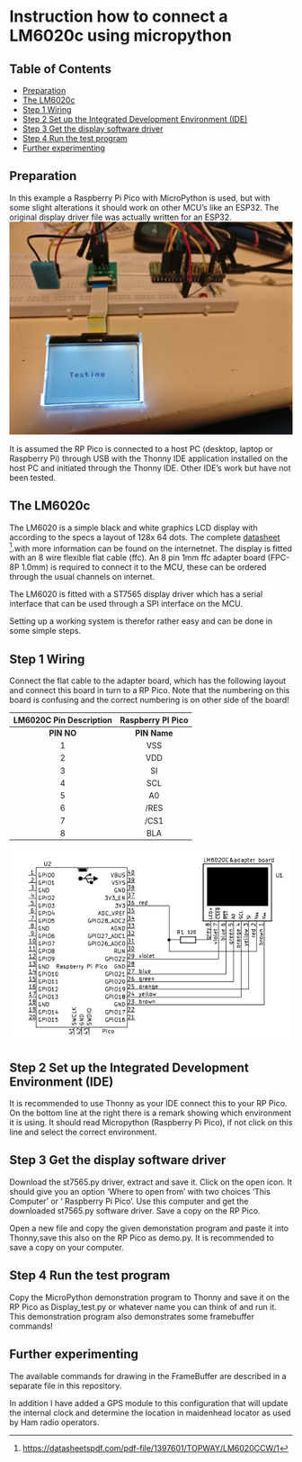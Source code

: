 ﻿
# Instruction how to connect a LM6020c using micropython

## **Table of Contents**
+ [Preparation](#preparation)
+ [The LM6020c](#the-lm6020c)
+ [Step 1 Wiring](#step-1-wiring)
+ [Step 2 Set up the Integrated Development Environment (IDE)](#step-2-set-up-the-integrated-development-environment-ide)
+ [Step 3 Get the display software driver](#step-3-get-the-display-software-driver)
+ [Step 4 Run the test program](#step-4-run-the-test-program)
+ [Further experimenting](#further-experimenting)

## **Preparation**
In this example a Raspberry Pi Pico with MicroPython is used, but with some slight alterations it should work on other MCU’s like an ESP32. The original display driver file was actually written for an ESP32.
![](/picture/LM6020%20testing.jpg)

It is assumed the RP Pico is connected to a host PC (desktop, laptop or Raspberry Pi) through USB with the Thonny IDE application installed on the host PC  and initiated through the Thonny IDE. Other IDE’s work but have not been tested.

## **The LM6020c**
The LM6020 is a simple black and white graphics LCD display with according to the specs a layout of 128x 64 dots. The complete [datasheet](https://datasheetspdf.com/pdf-file/1397601/TOPWAY/LM6020CCW/1) [^1].with more information can be found on the internetnet. The display is fitted with an 8 wire flexible flat cable (ffc). An 8 pin 1mm ffc adapter board (FPC-8P 1.0mm) is required to connect it to the MCU, these can be ordered through the usual channels on internet.

The LM6020 is fitted with a ST7565 display driver which has a serial interface that can be used through a SPI interface on the MCU.

Setting up a working system is therefor rather easy and can be done in some simple steps.
## **Step 1 Wiring**
Connect the flat cable to the adapter board, which has the following layout and connect this board in turn to a RP Pico. Note that the numbering on this board is confusing and the correct numbering is on other side of the board!

|**LM6020C Pin Description**|**Raspberry PI Pico**|
| :-: | :-: |
|**PIN NO**|**PIN Name**|**I/O**|**Descriptions**|**PIN Name**|**PIN NO**|
|1|VSS|Supply|Negative power supply,0V|GND|23|
|2|VDD|Supply|Positive power supply|3V3(OUT)|36|
|3|SI|I/O|Serial data input|GP19/SPI0\_SCK|24|
|4|SCL|I/O|Serial clock input|GP18/SPI0\_TX|25|
|5|A0|Input|<p>Register Select</p><p>A0 = H, Transferring the Display Data</p><p>A0 = L, Transferring the Control Data</p>|GP20|26|
|6|/RES|Input|<p>Reset signal</p><p>/RES = L, Initialization is executed</p><p>/RES = H, Normal running</p>|GP21|27|
|7|/CS1|Input|<p>Chip Select</p><p>/CS1=L, enable access to the LCD module</p><p>/CS1=H, disable access to the LCD module</p>|GP22|29|
|8|BLA|Power|Backlight Positive Supply|3V3 via resistor|36|

![This is the schematics](/picture/Pico%20-%20LM6020%20Schematics.png)
## **Step 2 Set up the Integrated Development Environment (IDE)**
It is recommended to use Thonny as your IDE connect this to your RP Pico.
On the bottom line at the right there is a remark showing which environment it is using. It should read Micropython (Raspberry Pi Pico), if not click on this line and select the correct environment.

## **Step 3 Get the display software driver**
Download the st7565.py driver, extract and save it.
Click on the open icon. It should give you an option ‘Where to open from’ with two choices ‘This Computer’ or ‘ Raspberry Pi Pico’. Use this computer and get the downloaded st7565.py software driver. Save a copy on the RP Pico.

Open a new file and copy the given demonstation program and paste it into Thonny,save this also on the RP Pico as demo.py. It is recommended to save a copy on your computer.
## **Step 4 Run the test program**
Copy the MicroPython demonstration program to Thonny and save it on the RP Pico as Display\_test.py or whatever name you can think of and run it.
This demonstration program also demonstrates some framebuffer commands!

## **Further experimenting**
The available commands for drawing in the FrameBuffer are described in a separate file in this repository.

In addition I have added a GPS module to this configuration that will update the internal clock and determine the location in maidenhead locator as used by Ham radio operators.


[^1]: <https://datasheetspdf.com/pdf-file/1397601/TOPWAY/LM6020CCW/1>
[^2]: https://github.com/nquest/micropython-st7565/blob/master/st7565.py
